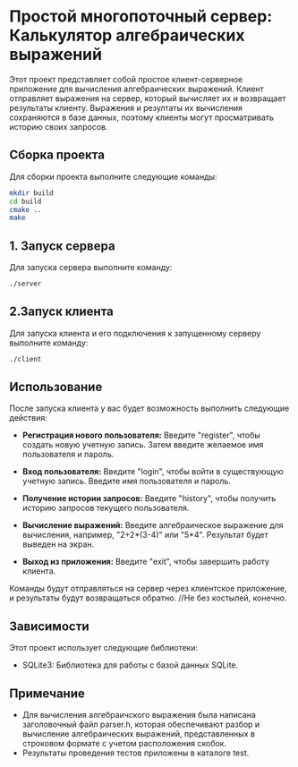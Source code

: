 # Простой многопоточный сервер: Калькулятор алгебраических выражений

Этот проект представляет собой простое клиент-серверное приложение для вычисления алгебраических выражений. Клиент отправляет выражения на сервер, который вычисляет их и возвращает результаты клиенту. Выражения и резултаты их вычисления сохраняются в базе данных, поэтому клиенты могут просматривать историю своих запросов.

## Сборка проекта

Для сборки проекта выполните следующие команды:

```bash
mkdir build
cd build
cmake ..
make
```

## 1. Запуск сервера

Для запуска сервера выполните команду:

```bash
./server
```

## 2.Запуск клиента

Для запуска клиента и его подключения к запущенному серверу выполните команду:

```bash
./client
```

## Использование

После запуска клиента у вас будет возможность выполнить следующие действия:

- **Регистрация нового пользователя:** Введите "register", чтобы создать новую учетную запись. Затем введите желаемое имя пользователя и пароль.

- **Вход пользователя:** Введите "login", чтобы войти в существующую учетную запись. Введите имя пользователя и пароль.

- **Получение истории запросов:** Введите "history", чтобы получить историю запросов текущего пользователя.

- **Вычисление выражений:** Введите алгебраическое выражение для вычисления, например, "2+2*(3-4)" или "5*4". Результат будет выведен на экран.

- **Выход из приложения:** Введите "exit", чтобы завершить работу клиента.

Команды будут отправляться на сервер через клиентское приложение, и результаты будут возвращаться обратно. 
//Не без костылей, конечно. 

## Зависимости

Этот проект использует следующие библиотеки:

- SQLite3: Библиотека для работы с базой данных SQLite.

## Примечание

- Для вычисления алгебраичского выражения была написана заголовочный файл parser.h, которая обеспечивают разбор и вычисление алгебраических выражений, представленных в строковом формате с учетом расположения скобок.
- Результаты проведения тестов приложены в каталоге test.
